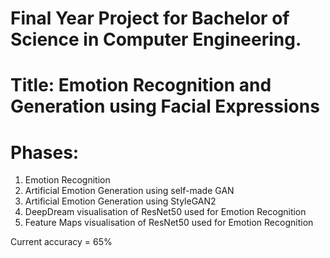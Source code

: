 # Final Year Project for Bachelor of Science in Computer Engineering.
# Title: Emotion Recognition and Generation using Facial Expressions
# Phases:
  1. Emotion Recognition
  2. Artificial Emotion Generation using self-made GAN
  3. Artificial Emotion Generation using StyleGAN2
  4. DeepDream visualisation of ResNet50 used for Emotion Recognition
  5. Feature Maps visualisation of ResNet50 used for Emotion Recognition

Current accuracy = 65%
